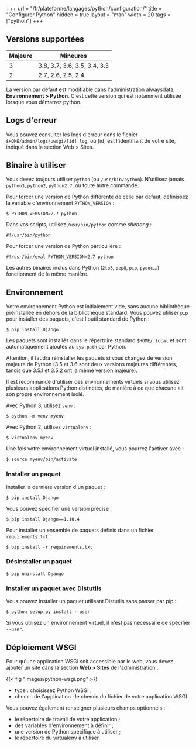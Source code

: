 +++
url = "/fr/plateforme/langages/python/configuration/"
title = "Configurer Python"
hidden = true
layout = "man"
width = 20
tags = ["python"]
+++

## Versions supportées

| Majeure | Mineures                     |
|---------|------------------------------|
| 3       | 3.8, 3.7, 3.6, 3.5, 3.4, 3.3 |
| 2       | 2.7, 2.6, 2.5, 2.4           |

La version par défaut est modifiable dans l'administration alwaysdata, **Environnement > Python**. C'est cette version qui est notamment utilisée lorsque vous démarrez python.

## Logs d'erreur

Vous pouvez consulter les logs d'erreur dans le fichier `$HOME/admin/logs/uwsgi/[id].log`, où [id] est l'identifiant de votre site, indiqué dans la section Web > Sites.

## Binaire à utiliser

Vous devez toujours utiliser `python` (ou `/usr/bin/python`). N'utilisez jamais `python3`, `python2`, `python2.7`, ou toute autre commande.

Pour forcer une version de Python différente de celle par défaut, définissez la variable d'environnement `PYTHON_VERSION` :

```
$ PYTHON_VERSION=2.7 python
```

Dans vos scripts, utilisez `/usr/bin/python` comme *shebang* :

```
#!/usr/bin/python
```

Pour forcer une version de Python particulière :

```
#!/usr/bin/eval PYTHON_VERSION=2.7 python
```

Les autres binaires inclus dans Python (`2to3`, `pep8`, `pip`, `pydoc`...) fonctionnent de la même manière.

## Environnement

Votre environnement Python est initialement vide, sans aucune bibliothèque préinstallée en dehors de la bibliothèque standard. Vous pouvez utiliser `pip` pour installer des paquets, c'est l'outil standard de Python :

    $ pip install Django

Les paquets sont installés dans le répertoire standard `$HOME/.local` et sont automatiquement ajoutés au `sys.path` par Python.

Attention, il faudra réinstaller les paquets si vous changez de version majeure de Python (3.5 et 3.6 sont deux versions majeures différentes, tandis que 3.5.1 et 3.5.2 ont la même version majeure).

Il est recommandé d'utiliser des environnements virtuels si vous utilisez plusieurs applications Python distinctes, de manière à ce que chacune ait son propre environnement isolé.

Avec Python 3, utilisez `venv` :

```
$ python -m venv myenv
```

Avec Python 2, utilisez `virtualenv` :

```
$ virtualenv myenv
```

Une fois votre environnement virtuel installé, vous pourrez l'activer avec :

```
$ source myenv/bin/activate
```

### Installer un paquet

Installer la dernière version d'un paquet :

```
$ pip install Django
```

Vous pouvez spécifier une version précise :

```
$ pip install Django==1.10.4
```

Pour installer un ensemble de paquets définis dans un fichier `requirements.txt` :

```
$ pip install -r requirements.txt
```

### Désinstaller un paquet

```
$ pip uninstall Django
```

### Installer un paquet avec Distutils

Vous pouvez installer un paquet utilisant Distutils sans passer par pip :

```
$ python setup.py install --user
```

Si vous utilisez un environnement virtuel, il n'est pas nécessaire de spécifier `--user`.

## Déploiement WSGI

Pour qu'une application WSGI soit accessible par le web, vous devez ajouter un site dans la section **Web > Sites** de l'administration :

{{< fig "images/python-wsgi.png" >}}

* type : choisissez Python WSGI ;
* chemin de l'application : le chemin du fichier de votre application WSGI.

Vous pouvez également renseigner plusieurs champs optionnels :

* le répertoire de travail de votre application ;
* des variables d'environnement à définir ;
* une version de Python spécifique à utiliser ;
* le répertoire du virtualenv à utiliser.
